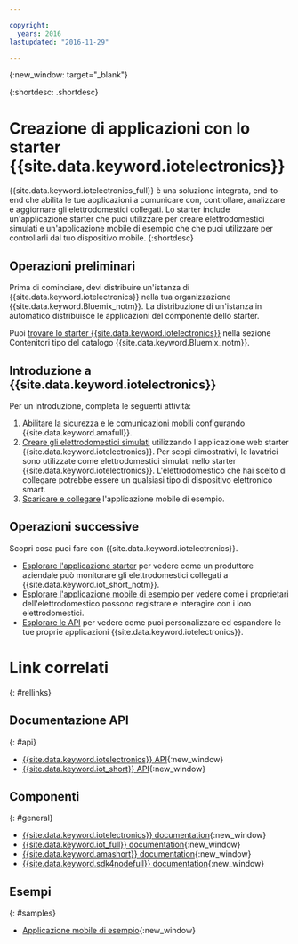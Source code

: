 ```yaml
---

copyright:
  years: 2016
lastupdated: "2016-11-29"

---
```


{:new_window: target="\_blank"}

{:shortdesc: .shortdesc}


# Creazione di applicazioni con lo starter {{site.data.keyword.iotelectronics}}

{{site.data.keyword.iotelectronics_full}} è una soluzione integrata, end-to-end che abilita le tue applicazioni a comunicare con, controllare, analizzare e aggiornare gli elettrodomestici collegati. Lo starter include un'applicazione starter che puoi utilizzare per creare elettrodomestici simulati e un'applicazione mobile di esempio che che puoi utilizzare per controllarli dal tuo dispositivo mobile.
{:shortdesc}

## Operazioni preliminari

Prima di cominciare, devi distribuire un'istanza di {{site.data.keyword.iotelectronics}} nella tua organizzazione
{{site.data.keyword.Bluemix_notm}}. La distribuzione di un'istanza in automatico distribuisce le applicazioni del componente dello starter.

 Puoi [trovare lo starter {{site.data.keyword.iotelectronics}}](https://console.{DomainName}/catalog/starters/iot-for-electronics-starter/) nella sezione Contenitori tipo del catalogo {{site.data.keyword.Bluemix_notm}}.  

## Introduzione a {{site.data.keyword.iotelectronics}}
Per un introduzione, completa le seguenti attività:

1. [Abilitare la sicurezza e le comunicazioni mobili](iotelectronics_config_mca.html) configurando {{site.data.keyword.amafull}}.
2. [Creare gli elettrodomestici simulati](iot4ecreatingappliances.html) utilizzando l'applicazione web starter {{site.data.keyword.iotelectronics}}. Per scopi dimostrativi, le lavatrici sono utilizzate come elettrodomestici simulati nello starter {{site.data.keyword.iotelectronics}}. L'elettrodomestico che hai scelto di collegare potrebbe essere un qualsiasi tipo di dispositivo elettronico smart.
3. [Scaricare e collegare](iotelectronics_config_mobile.html) l'applicazione mobile di esempio.


## Operazioni successive
Scopri cosa puoi fare con {{site.data.keyword.iotelectronics}}.

- [Esplorare l'applicazione starter](iot4ecreatingappliances.html) per vedere come un produttore aziendale può monitorare gli elettrodomestici collegati a {{site.data.keyword.iot_short_notm}}.
- [Esplorare l'applicazione mobile di esempio](iotelectronics_config_mobile.html) per vedere come i proprietari dell'elettrodomestico possono registrare e interagire con i loro elettrodomestici.
- [Esplorare le API](http://ibmiotforelectronics.mybluemix.net/public/iot4eregistrationapi.html) per vedere come puoi personalizzare ed espandere le tue proprie applicazioni {{site.data.keyword.iotelectronics}}.

# Link correlati
{: #rellinks}
<!-- Related Links last updated 23 October 2016 - new API source -->
## Documentazione API
{: #api}
* [{{site.data.keyword.iotelectronics}} API](https://broker-uss-iot4e.electronics.internetofthings.ibmcloud.com/public/iot4eregistrationapi.html){:new_window}
* [{{site.data.keyword.iot_short}} API](https://developer.ibm.com/iotfoundation/recipes/api-documentation/){:new_window}


## Componenti
{: #general}

* [{{site.data.keyword.iotelectronics}} documentation](iotelectronics_overview.html){:new_window}
* [{{site.data.keyword.iot_full}} documentation](https://console.ng.bluemix.net/docs/services/IoT/index.html){:new_window}
*  [{{site.data.keyword.amashort}} documentation](https://console.ng.bluemix.net/docs/services/mobileaccess/overview.html){:new_window}
* [{{site.data.keyword.sdk4nodefull}} documentation](https://console.ng.bluemix.net/docs/runtimes/nodejs/index.html#nodejs_runtime){:new_window}

## Esempi
{: #samples}
* [Applicazione mobile di esempio](https://console.ng.bluemix.net/docs/starters/IotElectronics/iotelectronics_config_mobile.html){:new_window}

